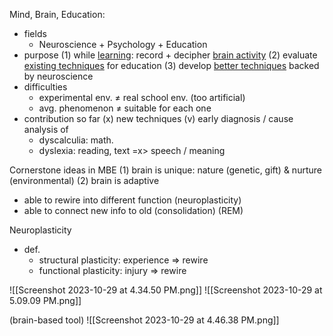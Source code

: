 
Mind, Brain, Education:
- fields
	- Neuroscience + Psychology + Education
- purpose
  (1) while <u>learning</u>:  record + decipher <u>brain activity</u>
  (2) evaluate <u>existing techniques</u> for education
  (3) develop <u>better techniques</u> backed by neuroscience
- difficulties
	- experimental env. ≠ real school env. (too artificial)
	- avg. phenomenon ≠ suitable for each one
- contribution so far
	(x) new techniques
	(v) early diagnosis / cause analysis of
	- dyscalculia:  math.
	- dyslexia:  reading,  text =x> speech / meaning

Cornerstone ideas in MBE
(1) brain is unique:  nature (genetic, gift) & nurture (environmental)
(2) brain is adaptive
- able to rewire into different function  (neuroplasticity)
- able to connect new info to old  (consolidation) (REM)

Neuroplasticity
- def.
	- structural plasticity:  experience => rewire
	- functional plasticity:  injury => rewire


![[Screenshot 2023-10-29 at 4.34.50 PM.png]]
![[Screenshot 2023-10-29 at 5.09.09 PM.png]]

(brain-based tool)
![[Screenshot 2023-10-29 at 4.46.38 PM.png]]